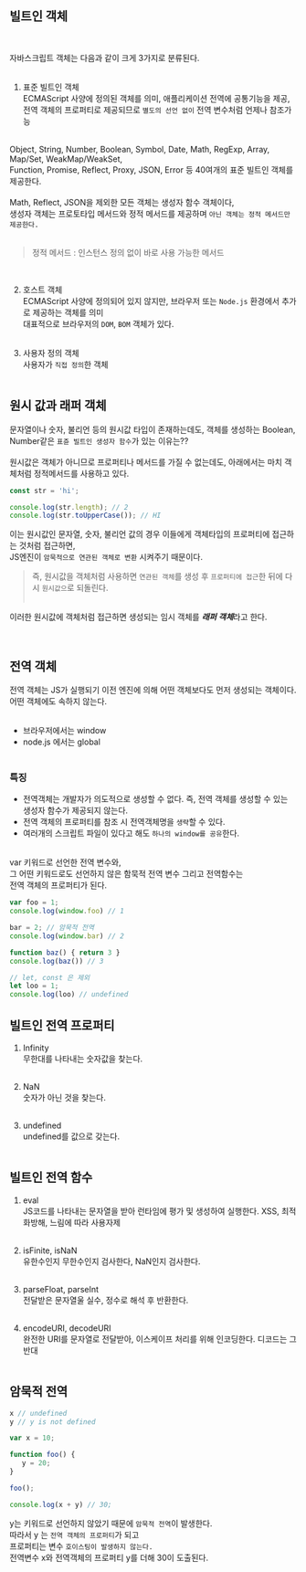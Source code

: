 
## 빌트인 객체

<br>

자바스크립트 객체는 다음과 같이 크게 3가지로 분류된다.<br><br>

1. 표준 빌트인 객체<br>
   ECMAScript 사양에 정의된 객체를 의미, 애플리케이션 전역에 공통기능을 제공, 전역 객체의 프로퍼티로 제공되므로 `별도의 선언 없이` 전역 변수처럼 언제나 참조가능<br><br>

Object, String, Number, Boolean, Symbol, Date, Math, RegExp, Array, Map/Set, WeakMap/WeakSet, <br>Function, Promise, Reflect, Proxy, JSON, Error 등 40여개의 표준 빌트인 객체를 제공한다.
<br><br>
Math, Reflect, JSON을 제외한 모든 객체는 생성자 함수 객체이다,<br>
생성자 객체는 프로토타입 메서드와 정적 메서드를 제공하며 `아닌 객체는 정적 메서드만 제공한다.`<br>
<br>

> 정적 메서드 : 인스턴스 정의 없이 바로 사용 가능한 메서드

<br>

2. 호스트 객체<br>
   ECMAScript 사양에 정의되어 있지 않지만, 브라우저 또는 `Node.js` 환경에서 추가로 제공하는 객체를 의미<br>
   대표적으로 브라우저의 `DOM`, `BOM` 객체가 있다.<br><br>
   
4. 사용자 정의 객체<br>
   사용자가 `직접 정의`한 객체<br><br>

## 원시 값과 래퍼 객체

문자열이나 숫자, 불리언 등의 원시값 타입이 존재하는데도, 객체를 생성하는 Boolean, Number같은 `표쥰 빌트인 생성자 함수`가 있는 이유는??<br>
<br>
원시값은 객체가 아니므로 프로퍼티나 메서드를 가질 수 없는데도, 아래에서는 마치 객체처럼 정적메서드를 사용하고 있다.<br>
```JavaScript
const str = 'hi';

console.log(str.length); // 2
console.log(str.toUpperCase()); // HI
```

이는 원시값인 문자열, 숫자, 불리언 값의 경우 이들에게 객체타입의 프로퍼티에 접근하는 것처럼 접근하면, <br>
JS엔진이 `암묵적으로 연관된 객체로 변환` 시켜주기 때문이다.<br>

> 즉, 원시값을 객체처럼 사용하면 `연관된 객체`를 생성 후 `프로퍼티에 접근`한 뒤에 다시 `원시값으`로 되돌린다.<br><br>

이러한 원시값에 객체처럼 접근하면 생성되는 임시 객체를 ***래퍼 객체***라고 한다.<br>

<br>

## 전역 객체

전역 객체는 JS가 실행되기 이전 엔진에 의해 어떤 객체보다도 먼저 생성되는 객체이다. 어떤 객체에도 속하지 않는다.<br>
<br>
- 브라우저에서는 window<br>
- node.js 에서는 global<br><br>

### 특징

- 전역객체는 개발자가 의도적으로 생성할 수 없다. 즉, 전역 객체를 생성할 수 있는 생성자 함수가 제공되지 않는다.<br>
- 전역 객체의 프로퍼티를 참조 시 전역객체명을 `생략`할 수 있다.<br>
- 여러개의 스크립트 파일이 있다고 해도 `하나의 window를 공유`한다.<br><br>

var 키워드로 선언한 전역 변수와,<br>
그 어떤 키워드로도 선언하지 않은 함묵적 전역 변수 그리고 전역함수는<br>
전역 객체의 프로퍼티가 된다.<br>

```JavaScript
var foo = 1;
console.log(window.foo) // 1

bar = 2; // 암묵적 전역
console.log(window.bar) // 2

function baz() { return 3 }
console.log(baz()) // 3

// let, const 은 제외
let loo = 1;
console.log(loo) // undefined
```

## 빌트인 전역 프로퍼티

1. Infinity<br>
   무한대를 나타내는 숫자값을 찾는다.<br><br>

2. NaN<br>
   숫자가 아닌 것을 찾는다.<br><br>

3. undefined<br>
   undefined를 값으로 갖는다.<br><br>

## 빌트인 전역 함수

1. eval<br>
   JS코드를 나타내는 문자열을 받아 런타임에 평가 및 생성하여 실행한다. XSS, 최적화방해, 느림에 따라 사용자제<br><br>

2. isFinite, isNaN<br>
   유한수인지 무한수인지 검사한다, NaN인지 검사한다.<br><br>

3. parseFloat, parseInt<br>
   전달받은 문자열울 실수, 정수로 해석 후 반환한다.<br><br>

4. encodeURI, decodeURI<br>
   완전한 URI를 문자열로 전달받아, 이스케이프 처리를 위해 인코딩한다. 디코드는 그 반대<br><br>


## 암묵적 전역

```JavaScript
x // undefined
y // y is not defined

var x = 10;

function foo() {
   y = 20; 
}

foo();

console.log(x + y) // 30;
```

y는 키워드로 선언하지 않았기 때문에 `암묵적 전역`이 발생한다.<br>
따라서 y 는 `전역 객체의 프로퍼티`가 되고<br>
프로퍼티는 변수 `호이스팅이 발생하지 않는다.`<br>
전역변수 x와 전역객체의 프로퍼티 y를 더해 30이 도출된다.<br>











